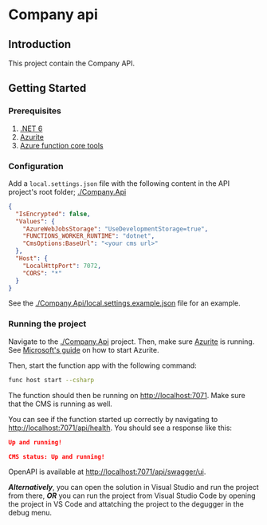 # Company api

## Introduction

This project contain the Company API.

## Getting Started

### Prerequisites

1. [.NET 6](https://dotnet.microsoft.com/en-us/download/dotnet/6.0)
2. [Azurite](https://learn.microsoft.com/en-us/azure/storage/common/storage-use-azurite?tabs=visual-studio)
3. [Azure function core tools](https://learn.microsoft.com/en-us/azure/azure-functions/functions-run-local?tabs=macos%2Cportal%2Cv2%2Cbash&pivots=programming-language-csharp#install-the-azure-functions-core-tools)

### Configuration

Add a `local.settings.json` file with the following content in the API project's root folder; [./Company.Api](./Company.Api/)

```json
{
  "IsEncrypted": false,
  "Values": {
    "AzureWebJobsStorage": "UseDevelopmentStorage=true",
    "FUNCTIONS_WORKER_RUNTIME": "dotnet",
    "CmsOptions:BaseUrl": "<your cms url>"
  },
  "Host": {
    "LocalHttpPort": 7072,
    "CORS": "*"
  }
}
```

See the [./Company.Api/local.settings.example.json](./Company.Api/local.settings.example.json) file for an example.


### Running the project

Navigate to the [./Company.Api](./Company.Api) project. Then, make sure [Azurite](https://learn.microsoft.com/en-us/azure/storage/common/storage-use-azurite?tabs=visual-studio) is running. See [Microsoft's guide](https://learn.microsoft.com/en-us/azure/storage/common/storage-use-azurite?tabs=visual-studio#run-azurite) on how to start Azurite.

Then, start the function app with the following command:

```bash
func host start --csharp
```

The function should then be running on [http://localhost:7071](http://localhost:7071). Make sure that the CMS is running as well.


You can see if the function started up correctly by navigating to [http://localhost:7071/api/health](http://localhost:7071/api/health). You should see a response like this:

```json
Up and running!

CMS status: Up and running!
```

OpenAPI is available at [http://localhost:7071/api/swagger/ui](http://localhost:7071/api/swagger/ui).


**_Alternatively_**, you can open the solution in Visual Studio and run the project from there, **_OR_** you can run the project from Visual Studio Code by opening the project in VS Code and attatching the project to the degugger in the debug menu.
